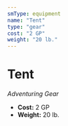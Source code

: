 ```yaml
---
smType: equipment
name: "Tent"
type: "gear"
cost: "2 GP"
weight: "20 lb."
---
```


# Tent
*Adventuring Gear*

- **Cost:** 2 GP
- **Weight:** 20 lb.
